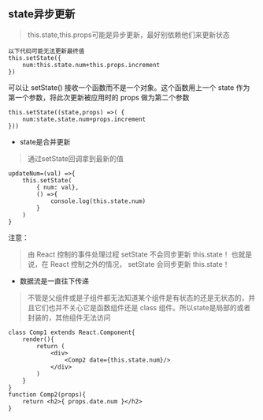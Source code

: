 ## state异步更新
>this.state,this.props可能是异步更新，最好别依赖他们来更新状态
```
以下代码可能无法更新最终值
this.setState({
    num:this.state.num+this.props.increment
})
```
可以让 setState() 接收一个函数而不是一个对象。这个函数用上一个 state 作为第一个参数，将此次更新被应用时的 props 做为第二个参数

```
this.setState((state,props) =>( {
    num:state.state.num+props.increment
}))
```
- state是合并更新
>通过setState回调拿到最新的值
```
updateNum=(val) =>{
    this.setState(
        { num: val},
        () =>{
            console.log(this.state.num)
        }
    )
}
```
注意：
>由 React 控制的事件处理过程 setState 不会同步更新 this.state！
也就是说，在 React 控制之外的情况， setState 会同步更新 this.state！

- 数据流是一直往下传递
>不管是父组件或是子组件都无法知道某个组件是有状态的还是无状态的，并且它们也并不关心它是函数组件还是 class 组件。所以state是局部的或者封装的，其他组件无法访问

```
class Comp1 extends React.Component{
    render(){
        return (
            <div>
                <Comp2 date={this.state.num}/>
            </div>
        )
    }
}
function Comp2(props){
    return <h2>{ props.date.num }</h2>
}
```